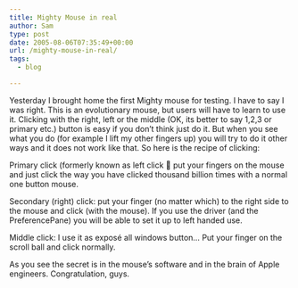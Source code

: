 ```yaml
---
title: Mighty Mouse in real
author: Sam
type: post
date: 2005-08-06T07:35:49+00:00
url: /mighty-mouse-in-real/
tags:
  - blog

---
```

Yesterday I brought home the first Mighty mouse for testing. I have to say I was right. This is an evolutionary mouse, but users will have to learn to use it. Clicking with the right, left or the middle (OK, its better to say 1,2,3 or primary etc.) button is easy if you don&#8217;t think just do it. But when you see what you do (for example I lift my other fingers up) you will try to do it other ways and it does not work like that. So here is the recipe of clicking:
  
Primary click (formerly known as left click 🙂 put your fingers on the mouse and just click the way you have clicked thousand billion times with a normal one button mouse.
  
Secondary (right) click: put your finger (no matter which) to the right side to the mouse and click (with the mouse). If you use the driver (and the PreferencePane) you will be able to set it up to left handed use.
  
Middle click: I use it as exposé all windows button&#8230; Put your finger on the scroll ball and click normally.
  
As you see the secret is in the mouse&#8217;s software and in the brain of Apple engineers. Congratulation, guys.


